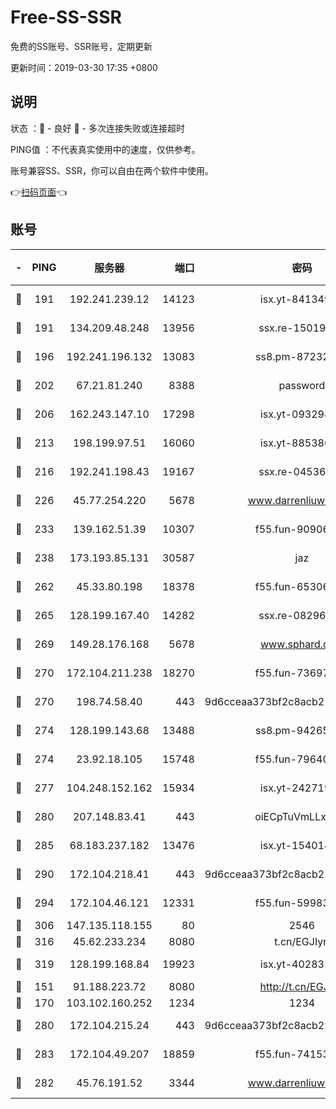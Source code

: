 # Free-SS-SSR

免费的SS账号、SSR账号，定期更新

更新时间：2019-03-30 17:35 +0800

## 说明

状态     ：🙂 - 良好 🙁 - 多次连接失败或连接超时

PING值   ：不代表真实使用中的速度，仅供参考。

账号兼容SS、SSR，你可以自由在两个软件中使用。

👉[扫码页面](https://liesauer.github.io/Free-SS-SSR/)👈

## 账号

|-|PING|服务器|端口|密码|加密方式|区域|
|:----:|:----:|:-----:|-----:|:----:|:----:|:----:|
|🙂|191|192.241.239.12|14123|isx.yt-84134989|aes-256-cfb|US|
|🙂|191|134.209.48.248|13956|ssx.re-15019665|aes-256-cfb|US|
|🙂|196|192.241.196.132|13083|ss8.pm-87232244|aes-256-cfb|US|
|🙂|202|67.21.81.240|8388|password|aes-256-cfb|US|
|🙂|206|162.243.147.10|17298|isx.yt-09329886|aes-256-cfb|US|
|🙂|213|198.199.97.51|16060|isx.yt-88538698|aes-256-cfb|US|
|🙂|216|192.241.198.43|19167|ssx.re-04536960|aes-256-cfb|US|
|🙂|226|45.77.254.220|5678|www.darrenliuwei.com|aes-256-cfb|SG|
|🙂|233|139.162.51.39|10307|f55.fun-90906199|aes-256-cfb|SG|
|🙂|238|173.193.85.131|30587|jaz|aes-256-cfb|US|
|🙂|262|45.33.80.198|18378|f55.fun-65306574|aes-256-cfb|US|
|🙂|265|128.199.167.40|14282|ssx.re-08296146|aes-256-cfb|SG|
|🙂|269|149.28.176.168|5678|www.sphard.com|aes-256-cfb|AU|
|🙂|270|172.104.211.238|18270|f55.fun-73697687|aes-256-cfb|US|
|🙂|270|198.74.58.40|443|9d6cceaa373bf2c8acb22e60b6a58be6|aes-256-cfb|US|
|🙂|274|128.199.143.68|13488|ss8.pm-94265136|aes-256-cfb|SG|
|🙂|274|23.92.18.105|15748|f55.fun-79640206|aes-256-cfb|US|
|🙂|277|104.248.152.162|15934|isx.yt-24271978|aes-256-cfb|SG|
|🙂|280|207.148.83.41|443|oiECpTuVmLLxk4Ts|aes-256-cfb|AU|
|🙂|285|68.183.237.182|13476|isx.yt-15401428|aes-256-cfb|SG|
|🙂|290|172.104.218.41|443|9d6cceaa373bf2c8acb22e60b6a58be6|aes-256-cfb|US|
|🙂|294|172.104.46.121|12331|f55.fun-59983873|aes-256-cfb|SG|
|🙂|306|147.135.118.155|80|2546|chacha20|US|
|🙂|316|45.62.233.234|8080|t.cn/EGJIyrl|rc4-md5|CA|
|🙂|319|128.199.168.84|19923|isx.yt-40283150|aes-256-cfb|SG|
|🙂|151|91.188.223.72|8080|http://t.cn/EGJIyrl|rc4-md5|RU|
|🙂|170|103.102.160.252|1234|1234|rc4-md5|JP|
|🙂|280|172.104.215.24|443|9d6cceaa373bf2c8acb22e60b6a58be6|aes-256-cfb|US|
|🙂|283|172.104.49.207|18859|f55.fun-74153575|aes-256-cfb|SG|
|🙁|282|45.76.191.52|3344|www.darrenliuwei.com|aes-256-cfb|JP|
